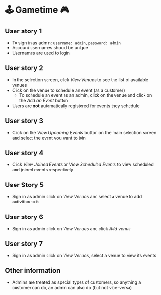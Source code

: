 # 🕹 Gametime 🎮

## User story 1
- To sign in as admin: `username: admin`, `password: admin`
- Account usernames should be unique
- Usernames are used to login

## User story 2
- In the selection screen, click *View Venues* to see 
the list of available venues
- Click on the venue to schedule an event (as a customer)
    - To schedule an event as an admin, click on the venue and click on the *Add an Event* button
- Users are __not__ automatically registered for events they schedule

## User story 3
- Click on the *View Upcoming Events* button on the main selection screen and select the event you want to join

## User story 4
- Click *View Joined Events* or *View Scheduled Events* to view scheduled and joined events 
respectively

## User Story 5
- Sign in as admin click on *View Venues* and select a venue to add activities to it

## User story 6
- Sign in as admin click on *View Venues* and click *Add venue*

## User story 7
- Sign in as admin click on *View Venues*, select a venue to view its events

## Other information
- Admins are treated as special types of customers, so anything a customer can do, an admin can 
also do (but not vice-versa)